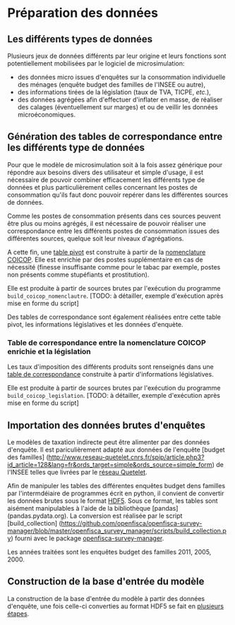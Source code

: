 # Préparation des données 

## Les différents types de données

Plusieurs jeux de données différents par leur origine et leurs fonctions sont potentiellement mobilisées par le logiciel de microsimulation: 

 - des données micro issues d'enquêtes sur la consommation individuelle des ménages (enquête budget des familles de l'INSEE ou autre),
 - des informations tirées de la législation (taux de TVA, TICPE, _etc_.),
 - des données agrégées afin d'effectuer d'inflater en masse, de réaliser des calages (éventuellement sur marges) et ou de veillir les données microéconomiques.

## Génération des tables de correspondance entre les différents type de données

Pour que le modèle de microsimulation soit à la fois assez générique pour répondre aux besoins divers des utilisateur et simple d'usage, il est nécessaire de pouvoir combiner efficacement les différents type de données et plus particulièrement celles concernant les postes de consommation qu'ils faut donc pouvoir repérer dans les différentes sources de données.

Comme les postes de consommation présents dans ces sources peuvent être plus ou moins agrégés, il est nécessaire de pouvoir réaliser une correspondance entre les différents postes de consommation issues des différentes sources, quelque soit leur niveaux d'agrégations.

A cette fin, une [table pivot](https://github.com/openfisca/openfisca-france-indirect-taxation/blob/master/openfisca_france_indirect_taxation/assets/legislation/nomenclature_coicop.csv) est construite à partir de la [nomenclature COICOP](http://www.insee.fr/fr/methodes/default.asp?page=nomenclatures/coicop1998/coicop1998.htm). Elle est enrichie par des postes supplémentaire en cas de nécessité (finesse insuffisante comme pour le tabac par exemple, postes non présents comme stupéfiants et prostitution). 

Elle est produite à partir de sources brutes par l'exécution du programme `build_coicop_nomenclautre`. 
[TODO: à détailler, exemple d'exécution après mise en forme du script]

Des tables de correspondance sont également réalisées entre cette table pivot, les informations législatives et les données d'enquète.

### Table de correspondance entre la nomenclature COICOP enrichie et la législation

Les taux d'imposition des différents produits sont renseignés dans une [table de correspondance](https://github.com/openfisca/openfisca-france-indirect-taxation/blob/master/openfisca_france_indirect_taxation/assets/legislation/coicop_legislation.csv) construite à partir d'informations législatives.

Elle est produite à partir de sources brutes par l'exécution du programme `build_coicop_legislation`. 
[TODO: à détailler, exemple d'exécution après mise en forme du script]


## Importation des données brutes d'enquêtes  

Le modèles de taxation indirecte peut être alimenter par des données d'enquête.
Il est pariculièrement adapté aux données de l'enquête [budget des familles] (http://www.reseau-quetelet.cnrs.fr/spip/article.php3?id_article=128&lang=fr&ords_target=simple&ords_source=simple_form)
de l'INSEE telles que livrées par le [réseau Quetelet](http://www.reseau-quetelet.cnrs.fr/spip/).

Afin de manipuler les tables des différentes enquêtes budget dens familles par l'intermdéiaire de programmes écrit en python, il convient de convertir les données brutes sous le format [HDF5](https://www.hdfgroup.org/HDF5/). Sous ce format, les tables sont aisément manipulables à l'aide de la bibliothèque [pandas] (pandas.pydata.org).
La conversion est réalisée par le script [build_collection] (https://github.com/openfisca/openfisca-survey-manager/blob/master/openfisca_survey_manager/scripts/build_collection.py) fourni avec le package [openfisca-survey-manager](https://github.com/openfisca/openfisca-survey-manager).

Les années traitées sont les enquêtes budget des familles 2011, 2005, 2000.

## Construction de la base d'entrée du modèle

La construction de la base d'entrée du modèle à partir des données d'enquête, une fois celle-ci converties au format HDF5 se fait en [plusieurs étapes](https://github.com/openfisca/openfisca-france-indirect-taxation/tree/master/openfisca_france_indirect_taxation/build_survey_data).   
